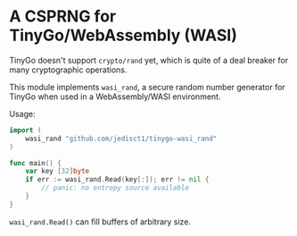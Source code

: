# A CSPRNG for TinyGo/WebAssembly (WASI)

TinyGo doesn't support `crypto/rand` yet, which is quite of a deal breaker for many cryptographic operations.

This module implements `wasi_rand`, a secure random number generator for TinyGo when used in a WebAssembly/WASI environment.

Usage:

```go
import (
    wasi_rand "github.com/jedisct1/tinygo-wasi_rand"
)

func main() {
    var key [32]byte
    if err := wasi_rand.Read(key[:]); err != nil {
        // panic: no entropy source available
    }
}
```

`wasi_rand.Read()` can fill buffers of arbitrary size.
